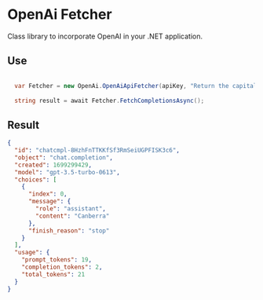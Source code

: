 # OpenAi Fetcher

Class library to incorporate OpenAI in your .NET application.

## Use

```CS

  var Fetcher = new OpenAi.OpenAiApiFetcher(apiKey, "Return the capital city of the country", "Australia");
  
  string result = await Fetcher.FetchCompletionsAsync();

```

## Result
```JSON
{
  "id": "chatcmpl-8HzhFnTTKKfSf3RmSeiUGPFISK3c6",
  "object": "chat.completion",
  "created": 1699299429,
  "model": "gpt-3.5-turbo-0613",
  "choices": [
    {
      "index": 0,
      "message": {
        "role": "assistant",
        "content": "Canberra"
      },
      "finish_reason": "stop"
    }
  ],
  "usage": {
    "prompt_tokens": 19,
    "completion_tokens": 2,
    "total_tokens": 21
  }
}
  
```

